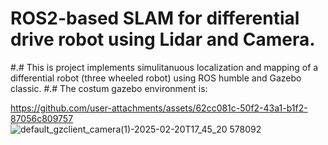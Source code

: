 # ROS2-based SLAM for differential drive robot using Lidar and Camera.
#.# This is project implements simulitanuous localization and mapping of a differential robot (three wheeled robot) using ROS humble and Gazebo classic.
#.# The costum gazebo environment is: 

https://github.com/user-attachments/assets/62cc081c-50f2-43a1-b1f2-87056c809757
![default_gzclient_camera(1)-2025-02-20T17_45_20 578092](https://github.com/user-attachments/assets/a9b36010-b449-4de6-9c35-a26cc6d595f9)


